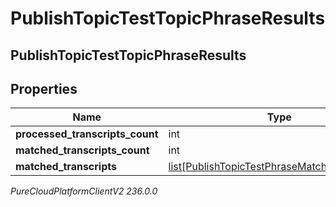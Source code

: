 # PublishTopicTestTopicPhraseResults

## PublishTopicTestTopicPhraseResults

## Properties

|Name | Type | Description | Notes|
|------------ | ------------- | ------------- | -------------|
| **processed_transcripts_count** | int |  | [optional] |
| **matched_transcripts_count** | int |  | [optional] |
| **matched_transcripts** | [list[PublishTopicTestPhraseMatchedTranscript]](PublishTopicTestPhraseMatchedTranscript) |  | [optional] |



_PureCloudPlatformClientV2 236.0.0_

